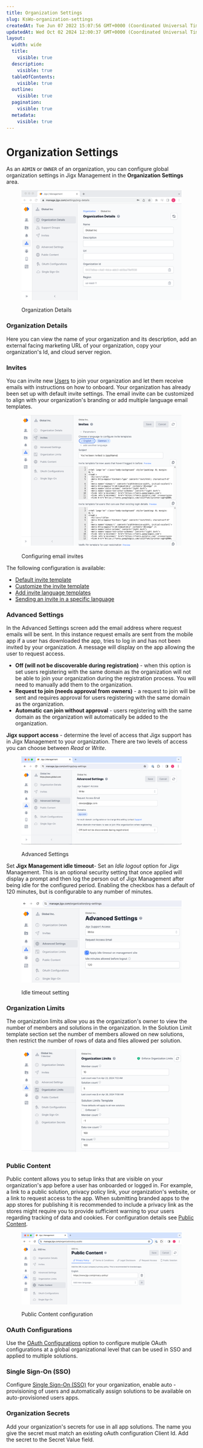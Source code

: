 ```yaml
---
title: Organization Settings
slug: KsWo-organization-settings
createdAt: Tue Jun 07 2022 15:07:56 GMT+0000 (Coordinated Universal Time)
updatedAt: Wed Oct 02 2024 12:00:37 GMT+0000 (Coordinated Universal Time)
layout:
  width: wide
  title:
    visible: true
  description:
    visible: true
  tableOfContents:
    visible: true
  outline:
    visible: true
  pagination:
    visible: true
  metadata:
    visible: true
---
```


# Organization Settings

As an `ADMIN` or `OWNER` of an organization, you can configure global organization settings in Jigx Management in the **Organization Settings** area.

<figure><img src="../../.gitbook/assets/JM-OrgSetL.png" alt="Organization Details"><figcaption><p>Organization Details</p></figcaption></figure>

### Organization Details

Here you can view the name of your organization and its description, add an external facing marketing URL of your organization, copy your organization's Id, and cloud server region.

### Invites

You can invite new [Users](../../Administration/Users.md) to join your organization and let them receive emails with instructions on how to onboard. Your organization has already been set up with default invite settings. The email invite can be customized to align with your organization's branding or add multiple language email templates.

<figure><img src="../../.gitbook/assets/JM-inviteOrg.png" alt="Configuring email invites"><figcaption><p>Configuring email invites</p></figcaption></figure>

The following configuration is available:

* [Default invite template](invites.md)
* [Customize the invite template](invites.md)
* [Add invite language templates](invites.md)
* [Sending an invite in a specific language](invites.md)

### Advanced Settings

In the Advanced Settings screen add the email address where request emails will be sent. In this instance request emails are sent from the mobile app if a user has downloaded the app, tries to log in and has not been invited by your organization. A message will display on the app allowing the user to request access.

* **Off (will not be discoverable during registration)** - when this option is set users registering with the same domain as the organization will not be able to join your organization during the registration process. You will need to manually add them to the organization.
* **Request to join (needs approval from owners)** - a request to join will be sent and requires approval for users registering with the same domain as the organization.
* **Automatic can join without approval** - users registering with the same domain as the organization will automatically be added to the organization.

**Jigx support access** - determine the level of access that Jigx support has in Jigx Management to your organization. There are two levels of access you can choose between _Read_ or _Write_.

<figure><img src="../../.gitbook/assets/JM-AdvancedL.png" alt="Advanced Settings"><figcaption><p>Advanced Settings</p></figcaption></figure>

Set **Jigx Management idle timeout**- Set an _Idle logout_ option for Jigx Management. This is an optional security setting that once applied will display a prompt and then log the person out of Jigx Management after being idle for the configured period. Enabling the checkbox has a default of 120 minutes, but is configurable to any number of minutes.

<figure><img src="../../.gitbook/assets/JM-IdleTimeout.png" alt="Idle timeout setting"><figcaption><p>Idle timeout setting</p></figcaption></figure>

### Organization Limits

The organization limits allow you as the organization's owner to view the number of members and solutions in the organization. In the Solution Limit template section set the number of members allowed on new solutions, then restrict the number of rows of data and files allowed per solution.

<figure><img src="../../.gitbook/assets/JM-OrgLimits.png" alt=""><figcaption></figcaption></figure>

### Public Content

Public content allows you to setup links that are visible on your organization's app before a user has onboarded or logged in. For example, a link to a public solution, privacy policy link, your organization's website, or a link to request access to the app. When submitting branded apps to the app stores for publishing it is recommended to include a privacy link as the stores might require you to provide sufficient warning to your users regarding tracking of data and cookies. For configuration details see [Public Content](public-content.md).

<figure><img src="../../.gitbook/assets/JM-PublicNew.png" alt="Public Content configuration"><figcaption><p>Public Content configuration</p></figcaption></figure>

### OAuth Configurations

Use the [OAuth Configurations](oauth-configurations.md) option to configure mutiple OAuth configurations at a global organizational level that can be used in SSO and applied to multiple solutions.

### Single Sign-On (SSO)

Configure [Single Sign-On (SSO)](single-sign-on-_sso_.md) for your organization, enable auto -provisioning of users and automatically assign solutions to be available on auto-provisioned users apps.

### Organization Secrets

Add your organization's secrets for use in all app solutions. The name you give the secret must match an existing oAuth configuration Client Id. Add the secret to the Secret Value field.
